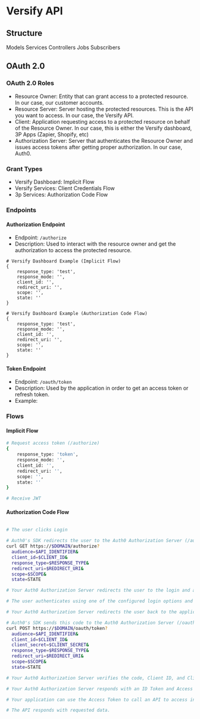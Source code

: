 # Versify API


## Structure

Models
Services
Controllers
Jobs
Subscribers


## OAuth 2.0

### OAuth 2.0 Roles

- Resource Owner: Entity that can grant access to a protected resource. In our case, our customer accounts.
- Resource Server: Server hosting the protected resources. This is the API you want to access. In our case, the Versify API.
- Client: Application requesting access to a protected resource on behalf of the Resource Owner. In our case, this is either the Versify dashboard, 3P Apps (Zapier, Shopify, etc)
- Authorization Server: Server that authenticates the Resource Owner and issues access tokens after getting proper authorization. In our case, Auth0.

### Grant Types

- Versify Dashboard: Implicit Flow
- Versify Services: Client Credentials Flow
- 3p Services: Authorization Code Flow

### Endpoints

#### Authorization Endpoint

- Endpoint: `/authorize`
- Description: Used to interact with the resource owner and get the authorization to access the protected resource.

```
# Versify Dashboard Example (Implicit Flow)
{
    response_type: 'test',
    response_mode: '',
    client_id: '',
    redirect_uri: '',
    scope: '',
    state: ''
}

# Versify Dashboard Example (Authorization Code Flow)
{
    response_type: 'test',
    response_mode: '',
    client_id: '',
    redirect_uri: '',
    scope: '',
    state: ''
}
```

#### Token Endpoint

- Endpoint: `/oauth/token`
- Description: Used by the application in order to get an access token or refresh token.
- Example:

### Flows

#### Implicit Flow

```sh
# Request access token (/authorize)
{
    response_type: 'token',
    response_mode: '',
    client_id: '',
    redirect_uri: '',
    scope: '',
    state: ''
}

# Receive JWT
```

#### Authorization Code Flow

```sh

# The user clicks Login

# Auth0's SDK redirects the user to the Auth0 Authorization Server (/authorize endpoint).
curl GET https://$DOMAIN/authorize?
  audience=$API_IDENTIFIER&
  client_id=$CLIENT_ID&
  response_type=$RESPONSE_TYPE&
  redirect_uri=$REDIRECT_URI&
  scope=$SCOPE&
  state=STATE

# Your Auth0 Authorization Server redirects the user to the login and authorization prompt.

# The user authenticates using one of the configured login options and may see a consent page listing the permissions Auth0 will give to the regular web application.

# Your Auth0 Authorization Server redirects the user back to the application with an authorization code, which is good for one use.

# Auth0's SDK sends this code to the Auth0 Authorization Server (/oauth/token endpoint) along with the application's Client ID and Client Secret.
curl POST https://$DOMAIN/oauth/token?
  audience=$API_IDENTIFIER&
  client_id=$CLIENT_ID&
  client_secret=$CLIENT_SECRET&
  response_type=$RESPONSE_TYPE&
  redirect_uri=$REDIRECT_URI&
  scope=$SCOPE&
  state=STATE

# Your Auth0 Authorization Server verifies the code, Client ID, and Client Secret.

# Your Auth0 Authorization Server responds with an ID Token and Access Token (and optionally, a Refresh Token).

# Your application can use the Access Token to call an API to access information about the user.

# The API responds with requested data.

```
